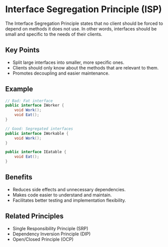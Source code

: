 # Interface Segregation Principle (ISP)

The Interface Segregation Principle states that no client should be forced to depend on methods it does not use. In other words, interfaces should be small and specific to the needs of their clients.

## Key Points

- Split large interfaces into smaller, more specific ones.
- Clients should only know about the methods that are relevant to them.
- Promotes decoupling and easier maintenance.

## Example

```csharp
// Bad: Fat interface
public interface IWorker {
    void Work();
    void Eat();
}

// Good: Segregated interfaces
public interface IWorkable {
    void Work();
}

public interface IEatable {
    void Eat();
}
```

## Benefits

- Reduces side effects and unnecessary dependencies.
- Makes code easier to understand and maintain.
- Facilitates better testing and implementation flexibility.

## Related Principles

- Single Responsibility Principle (SRP)
- Dependency Inversion Principle (DIP)
- Open/Closed Principle (OCP)